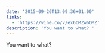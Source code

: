 ```yaml
---
date: '2015-09-26T13:09:36+01:00'
links:
  - 'https://vine.co/v/ex6OMZw6OMZ'
description: 'You want to what? '
---
```

You want to what? 
